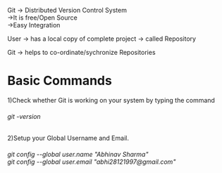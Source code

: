 Git -> Distributed Version Control System<br/>
->It is free/Open Source <br/>
->Easy Integration

User -> has a local copy of complete project -> called Repository<br/>

Git -> helps to co-ordinate/sychronize Repositories<br/>

<h1>Basic Commands</h1>

1)Check whether Git is working on your system by typing the command<br/>

<h6>git -version</h6>

2)Setup your Global Username and Email.

<h6>git config --global user.name "Abhinav Sharma"<br/>
git config --global user.email "abhi28121997@gmail.com"</h6>

